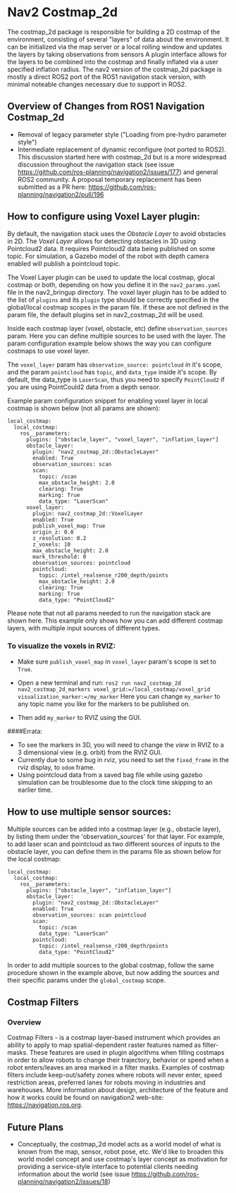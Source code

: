 # Nav2 Costmap_2d

The costmap_2d package is responsible for building a 2D costmap of the environment, consisting of several "layers" of data about the environment. It can be initialized via the map server or a local rolling window and updates the layers by taking observations from sensors A plugin interface allows for the layers to be combined into the
costmap and finally inflated via a user specified inflation radius. The nav2 version of the costmap_2d package is mostly a direct
ROS2 port of the ROS1 navigation stack version, with minimal noteable changes necessary due to support in ROS2. 

## Overview of Changes from ROS1 Navigation Costmap_2d
- Removal of legacy parameter style ("Loading from pre-hydro parameter style")
- Intermediate replacement of dynamic reconfigure (not ported to ROS2). This discussion started here with costmap_2d but is a more
widespread discussion throughout the navigation stack (see issue https://github.com/ros-planning/navigation2/issues/177) and 
general ROS2 community. A proposal temporary replacement has been submitted as a PR here: https://github.com/ros-planning/navigation2/pull/196

## How to configure using Voxel Layer plugin:
By default, the navigation stack uses the _Obstacle Layer_ to avoid obstacles in 2D. The _Voxel Layer_ allows for detecting obstacles in 3D using Pointcloud2 data. It requires Pointcloud2 data being published on some topic. For simulation, a Gazebo model of the robot with depth camera enabled will publish a pointcloud topic.

The Voxel Layer plugin can be used to update the local costmap, glocal costmap or both, depending on how you define it in the `nav2_params.yaml` file in the nav2_bringup directory. The voxel layer plugin has to be added to the list of ```plugins``` and its ```plugin``` type should be correctly specified in the global/local costmap scopes in the param file. If these are not defined in the param file, the default plugins set in nav2_costmap_2d will be used.

Inside each costmap layer (voxel, obstacle, etc) define `observation_sources` param. Here you can define multiple sources to be used with the layer. The param configuration example below shows the way you can configure costmaps to use voxel layer.

The `voxel_layer` param has `observation_source: pointcloud` in it's scope, and the param `pointcloud` has `topic`, and `data_type` inside it's scope. By default, the data_type is `LaserScan`, thus you need to specify `PointCloud2` if you are using PointCould2 data from a depth sensor.

Example param configuration snippet for enabling voxel layer in local costmap is shown below (not all params are shown):
```
local_costmap:
  local_costmap:
    ros__parameters:
      plugins: ["obstacle_layer", "voxel_layer", "inflation_layer"]
      obstacle_layer:
        plugin: "nav2_costmap_2d::ObstacleLayer"
        enabled: True
        observation_sources: scan
        scan:
          topic: /scan
          max_obstacle_height: 2.0
          clearing: True
          marking: True
          data_type: "LaserScan"
      voxel_layer:
        plugin: nav2_costmap_2d::VoxelLayer
        enabled: True
        publish_voxel_map: True
        origin_z: 0.0
        z_resolution: 0.2
        z_voxels: 10
        max_obstacle_height: 2.0
        mark_threshold: 0
        observation_sources: pointcloud
        pointcloud:
          topic: /intel_realsense_r200_depth/points
          max_obstacle_height: 2.0
          clearing: True
          marking: True
          data_type: "PointCloud2"
```
Please note that not all params needed to run the navigation stack are shown here. This example only shows how you can add different costmap layers, with multiple input sources of different types.

### To visualize the voxels in RVIZ:
- Make sure `publish_voxel_map` in `voxel_layer` param's scope is set to `True`.
- Open a new terminal and run:
  ```ros2 run nav2_costmap_2d nav2_costmap_2d_markers voxel_grid:=/local_costmap/voxel_grid visualization_marker:=/my_marker```
    Here you can change `my_marker` to any topic name you like for the markers to be published on.

- Then add `my_marker` to RVIZ using the GUI.


####Errata:
- To see the markers in 3D, you will need to change the _view_ in RVIZ to a 3 dimensional view (e.g. orbit) from the RVIZ GUI.
- Currently due to some bug in rviz, you need to set the `fixed_frame` in the rviz display, to `odom` frame.
- Using pointcloud data from a saved bag file while using gazebo simulation can be troublesome due to the clock time skipping to an earlier time.

## How to use multiple sensor sources:
Multiple sources can be added into a costmap layer (e.g., obstacle layer), by listing them under the 'observation_sources' for that layer.
For example, to add laser scan and pointcloud as two different sources of inputs to the obstacle layer, you can define them in the params file as shown below for the local costmap:
```
local_costmap:
  local_costmap:
    ros__parameters:
      plugins: ["obstacle_layer", "inflation_layer"]
      obstacle_layer:
        plugin: "nav2_costmap_2d::ObstacleLayer"
        enabled: True
        observation_sources: scan pointcloud
        scan:
          topic: /scan
          data_type: "LaserScan"
        pointcloud:
          topic: /intel_realsense_r200_depth/points
          data_type: "PointCloud2"
```
In order to add multiple sources to the global costmap, follow the same procedure shown in the example above, but now adding the sources and their specific params under the `global_costmap` scope.

## Costmap Filters

### Overview

Costmap Filters - is a costmap layer-based instrument which provides an ability to apply to map spatial-dependent raster features named as filter-masks. These features are used in plugin algorithms when filling costmaps in order to allow robots to change their trajectory, behavior or speed when a robot enters/leaves an area marked in a filter masks. Examples of costmap filters include keep-out/safety zones where robots will never enter, speed restriction areas, preferred lanes for robots moving in industries and warehouses. More information about design, architecture of the feature and how it works could be found on navigation2 web-site: https://navigation.ros.org.

## Future Plans
- Conceptually, the costmap_2d model acts as a world model of what is known from the map, sensor, robot pose, etc. We'd like
to broaden this world model concept and use costmap's layer concept as motivation for providing a service-style interface to
potential clients needing information about the world (see issue https://github.com/ros-planning/navigation2/issues/18)

